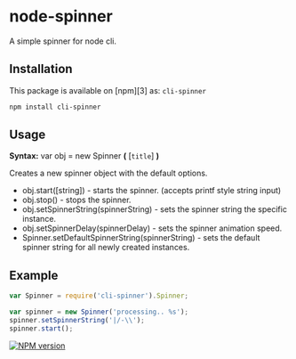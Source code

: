 # node-spinner

A simple spinner for node cli.

## Installation

This package is available on [npm][3] as: `cli-spinner`

``` sh
npm install cli-spinner
```

## Usage

**Syntax:** var obj = new Spinner **(** [`title`] **)** 

Creates a new spinner object with the default options.

* obj.start([string]) - starts the spinner. (accepts printf style string input)
* obj.stop() - stops the spinner.
* obj.setSpinnerString(spinnerString) - sets the spinner string the specific instance.
* obj.setSpinnerDelay(spinnerDelay) - sets the spinner animation speed.
* Spinner.setDefaultSpinnerString(spinnerString) - sets the default spinner string for all newly created instances.


## Example

```js
var Spinner = require('cli-spinner').Spinner;

var spinner = new Spinner('processing.. %s');
spinner.setSpinnerString('|/-\\');
spinner.start();
```

[![NPM version](https://badge.fury.io/js/cli-spinner.png)](http://badge.fury.io/js/cli-spinner)

